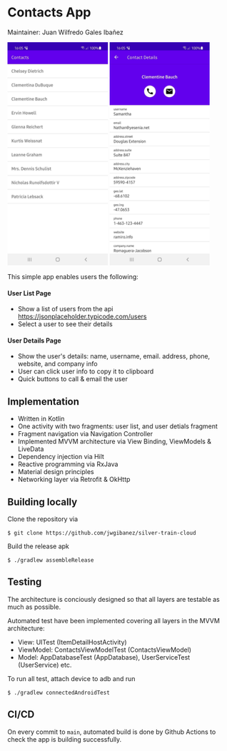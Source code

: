 # Contacts App

Maintainer: Juan Wilfredo Gales Ibañez

<p float="left">
  <img src="/screenshots/contacts-list.jpg" height=500>
  <img src="/screenshots/contacts-details.jpg" height=500>
</p>


This simple app enables users the following:

#### User List Page
- Show a list of users from the api https://jsonplaceholder.typicode.com/users
- Select a user to see their details

#### User Details Page
- Show the user's details: name, username, email. address, phone, website, and company info
- User can click user info to copy it to clipboard
- Quick buttons to call & email the user

## Implementation

- Written in Kotlin
- One activity with two fragments: user list, and user detials fragment
- Fragment navigation via Navigation Controller
- Implemented MVVM architecture via View Binding, ViewModels & LiveData
- Dependency injection via Hilt
- Reactive programming via RxJava
- Material design principles
- Networking layer via Retrofit & OkHttp

## Building locally

Clone the repository via
```
$ git clone https://github.com/jwgibanez/silver-train-cloud
```

Build the release apk
```
$ ./gradlew assembleRelease
```

## Testing

The architecture is conciously designed so that all layers are testable as much as possible.

Automated test have been implemented covering all layers in the MVVM architecture:
- View: UITest (ItemDetailHostActivity)
- ViewModel: ContactsViewModelTest (ContactsViewModel)
- Model: AppDatabaseTest (AppDatabase), UserServiceTest (UserService) etc.

To run all test, attach device to adb and run
```
$ ./gradlew connectedAndroidTest
```

## CI/CD

On every commit to `main`, automated build is done by Github Actions to check the app is building successfully.
